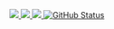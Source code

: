 <p align="center">
<a href="https://www.linkedin.com/in/timur-abdyraev/"><img src="https://img.shields.io/badge/linkedin-%230077B5.svg?style=for-the-badge&logo=linkedin&logoColor=white"</a>
<a href = "https://telegram.me/timplifier"><img src ="https://img.shields.io/badge/Telegram-2CA5E0?style=for-the-badge&logo=telegram&logoColor=white"</a>
<a href = "mailto:timplifier@gmail.com"><img src="https://img.shields.io/badge/Gmail-D14836?style=for-the-badge&logo=gmail&logoColor=white"</a>
<a href="https://github.com/Clar1fy"><img alt="GitHub Status" src="https://github-readme-stats.vercel.app/api?username=Clar1fy&hide=contribs&show_icons=true&include_all_commits=true&count_private=true"/></a>
</p>
